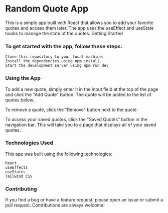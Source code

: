 # Random Quote App

This is a simple app built with React that allows you to add your favorite quotes and access them later. The app uses the useEffect and useState hooks to manage the state of the quotes.
Getting Started

### To get started with the app, follow these steps:

    Clone this repository to your local machine.
    Install the dependencies using npm install.
    Start the development server using npm run dev

### Using the App

To add a new quote, simply enter it in the input field at the top of the page and click the "Add Quote" button. The quote will be added to the list of quotes below.

To remove a quote, click the "Remove" button next to the quote.

To access your saved quotes, click the "Saved Quotes" button in the navigation bar. This will take you to a page that displays all of your saved quotes.
### Technologies Used

This app was built using the following technologies:

    React
    useEffects
    useStates
    Tailwind CSS

### Contributing

If you find a bug or have a feature request, please open an issue or submit a pull request. Contributions are always welcome!
  